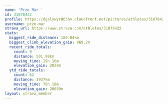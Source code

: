 ```yaml
---
name: 'Prze Mar '
id: 31876422
profile: https://dgalywyr863hv.cloudfront.net/pictures/athletes/31876422/22548952/4/large.jpg
username: prze-mar
strava_url: https://www.strava.com/athletes/31876422
stats:
  biggest_ride_distance: 180.04km
  biggest_climb_elevation_gain: 969.2m
  recent_ride_totals:
    count: 9
    distance: 501.98km
    moving_time: 19h 16m
    elevation_gain: 2028m
  ytd_ride_totals:
    count: 62
    distance: 1937km
    moving_time: 78h 18m
    elevation_gain: 20089m
layout: strava_member
--- 
```

